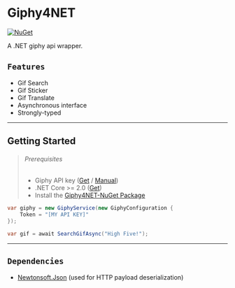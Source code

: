 # Giphy4NET
[![NuGet](https://img.shields.io/nuget/v/Giphy4NET.svg)](https://www.nuget.org/packages/Giphy4NET/)

A .NET giphy api wrapper.

## `Features`
- Gif Search
- Gif Sticker
- Gif Translate
- Asynchronous interface
- Strongly-typed

___

## Getting Started

> ###### Prerequisites
> - Giphy API key ([Get](https://developers.giphy.com/dashboard/) / [Manual](https://support.giphy.com/hc/en-us/articles/360020283431-Request-A-GIPHY-API-Key))
> - .NET Core >= 2.0 ([Get](https://dotnet.microsoft.com/download/dotnet-core/2.0))
> - Install the [Giphy4NET-NuGet Package](https://www.nuget.org/packages/Giphy4NET/)

```csharp
var giphy = new GiphyService(new GiphyConfiguration {
    Token = "[MY API KEY]"
});

var gif = await SearchGifAsync("High Five!");
```

___

## `Dependencies`

- [Newtonsoft.Json](https://www.nuget.org/packages/Newtonsoft.Json/) (used for HTTP payload deserialization)